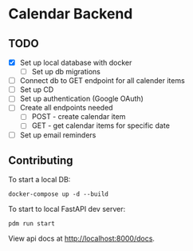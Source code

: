 # Calendar Backend

## TODO

- [x] Set up local database with docker
  - [ ] Set up db migrations
- [ ] Connect db to GET endpoint for all calender items
- [ ] Set up CD
- [ ] Set up authentication (Google OAuth)
- [ ] Create all endpoints needed
  - [ ] POST - create calendar item
  - [ ] GET - get calendar items for specific date
- [ ] Set up email reminders

## Contributing

To start a local DB:
```
docker-compose up -d --build
```

To start to local FastAPI dev server:
```
pdm run start
```

View api docs at [http://localhost:8000/docs](http://localhost:8000/docs).

